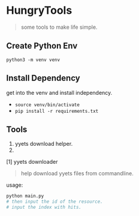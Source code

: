 # HungryTools
> some tools to make life simple.

## Create Python Env
`python3 -m venv venv`

## Install Dependency
get into the venv and install independency.
- `source venv/bin/activate`
- `pip install -r requirements.txt`

## Tools
1. yyets download helper.
2. 


[1] yyets downloader

> help download yyets files from commandline.

usage: 
```python
python main.py
# then input the id of the resource.
# input the index with hits.
```

